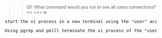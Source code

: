 
>>Q1: What command would you run to see all users connections?<<
=== w

<pre> start the vi process in a new terminal using the "user" account </pre>

<pre> Using pgrep and pkill terminate the vi process of the "user" </pre>

